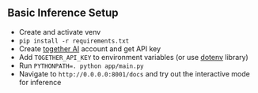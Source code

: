 ## Basic Inference Setup
- Create and activate venv
- `pip install -r requirements.txt`
- Create [together AI](https://api.together.xyz/docs) account and get API key
- Add `TOGETHER_API_KEY` to environment variables (or use [dotenv](https://pypi.org/project/python-dotenv/) library)
- Run `PYTHONPATH=. python app/main.py`
- Navigate to `http://0.0.0.0:8001/docs` and try out the interactive mode for inference